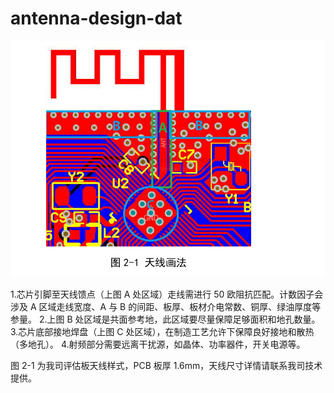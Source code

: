 
# antenna-design-dat

![](2024-05-08-15-48-56.png)

1.芯片引脚至天线馈点（上图 A 处区域）走线需进行 50 欧阻抗匹配。计数因子会涉及 A 区域走线宽度、A 与 B 的间距、板厚、板材介电常数、铜厚、绿油厚度等参量。 
2.上图 B 处区域是共面参考地，此区域要尽量保障足够面积和地孔数量。 
3.芯片底部接地焊盘（上图 C 处区域），在制造工艺允许下保障良好接地和散热（多地孔）。 
4.射频部分需要远离干扰源，如晶体、功率器件，开关电源等。 

图 2-1 为我司评估板天线样式，PCB 板厚 1.6mm，天线尺寸详情请联系我司技术提供。 



